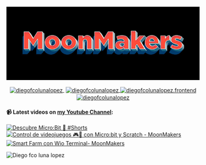 ![Hi 👋, I'm Diego Fco Luna lopez, A passionate frontend developer 👨‍💻 from Hidalgo, Mexico 🇲🇽 ](./src/Banner_Github.jpeg)

<p align="center">
   <a href="https://youtube.com/moonmakers" target="blank" style='margin-right:4px'>
    <img align="center" src="https://cdn.jsdelivr.net/npm/simple-icons@3.0.1/icons/youtube.svg" alt="diegofcolunalopez" height="28px" width="28px" />
  </a>
  <a href="https://twitter.com/DiegoFr60708711" target="blank">
    <img align="center" src="https://cdn.jsdelivr.net/npm/simple-icons@3.0.1/icons/twitter.svg" alt="diegofcolunalopez" height="28px" width="28px" />
  </a>
  <a href="https://fb.com/DiegoFcoLuna" target="blank">
    <img align="center" src="https://cdn.jsdelivr.net/npm/simple-icons@3.0.1/icons/facebook.svg" alt="diegofcolunalopez.frontend" height="28px" width="28px" />
  </a>
  <a href="https://instagram.com/diegofcolunalopez" target="blank">
    <img align="center" src="https://cdn.jsdelivr.net/npm/simple-icons@3.0.1/icons/instagram.svg" alt="diegofcolunalopez" height="28px" width="28px" />
  </a>
</p>

#### 📹 Latest videos on [my Youtube Channel](https://youtube.com/moonmakers):

  <a href='https://www.youtube.com/watch?v=jkcn_vWPxc0' target='_blank'>
    <img width='30%' src='https://img.youtube.com/vi/jkcn_vWPxc0/mqdefault.jpg' alt='Descubre Micro:Bit 🤖 #Shorts' />
  </a>
  <a href='https://www.youtube.com/watch?v=KsQzd0fdqJ4' target='_blank'>
    <img width='30%' src='https://img.youtube.com/vi/KsQzd0fdqJ4/mqdefault.jpg' alt='Control de videojuegos 🎮🤖 con Micro:bit y Scratch - MoonMakers' />
  </a>
  <a href='https://www.youtube.com/watch?v=dBLUYuzVAQ4' target='_blank'>
    <img width='30%' src='https://img.youtube.com/vi/dBLUYuzVAQ4/mqdefault.jpg' alt='Smart Farm con Wio Terminal- MoonMakers' />
  </a>


![Diego fco luna lopez](https://github-readme-stats.vercel.app/api?username=Diego-Luna&show_icons=true&title_color=fff&icon_color=79ff97&text_color=9f9f9f&bg_color=151515)
